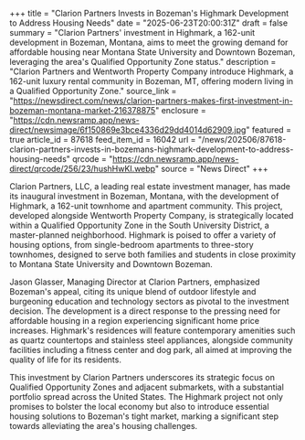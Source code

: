 +++
title = "Clarion Partners Invests in Bozeman's Highmark Development to Address Housing Needs"
date = "2025-06-23T20:00:31Z"
draft = false
summary = "Clarion Partners' investment in Highmark, a 162-unit development in Bozeman, Montana, aims to meet the growing demand for affordable housing near Montana State University and Downtown Bozeman, leveraging the area's Qualified Opportunity Zone status."
description = "Clarion Partners and Wentworth Property Company introduce Highmark, a 162-unit luxury rental community in Bozeman, MT, offering modern living in a Qualified Opportunity Zone."
source_link = "https://newsdirect.com/news/clarion-partners-makes-first-investment-in-bozeman-montana-market-216378875"
enclosure = "https://cdn.newsramp.app/news-direct/newsimage/6f150869e3bce4336d29dd4014d62909.jpg"
featured = true
article_id = 87618
feed_item_id = 16042
url = "/news/202506/87618-clarion-partners-invests-in-bozemans-highmark-development-to-address-housing-needs"
qrcode = "https://cdn.newsramp.app/news-direct/qrcode/256/23/hushHwKI.webp"
source = "News Direct"
+++

<p>Clarion Partners, LLC, a leading real estate investment manager, has made its inaugural investment in Bozeman, Montana, with the development of Highmark, a 162-unit townhome and apartment community. This project, developed alongside Wentworth Property Company, is strategically located within a Qualified Opportunity Zone in the South University District, a master-planned neighborhood. Highmark is poised to offer a variety of housing options, from single-bedroom apartments to three-story townhomes, designed to serve both families and students in close proximity to Montana State University and Downtown Bozeman.</p><p>Jason Glasser, Managing Director at Clarion Partners, emphasized Bozeman's appeal, citing its unique blend of outdoor lifestyle and burgeoning education and technology sectors as pivotal to the investment decision. The development is a direct response to the pressing need for affordable housing in a region experiencing significant home price increases. Highmark's residences will feature contemporary amenities such as quartz countertops and stainless steel appliances, alongside community facilities including a fitness center and dog park, all aimed at improving the quality of life for its residents.</p><p>This investment by Clarion Partners underscores its strategic focus on Qualified Opportunity Zones and adjacent submarkets, with a substantial portfolio spread across the United States. The Highmark project not only promises to bolster the local economy but also to introduce essential housing solutions to Bozeman's tight market, marking a significant step towards alleviating the area's housing challenges.</p>